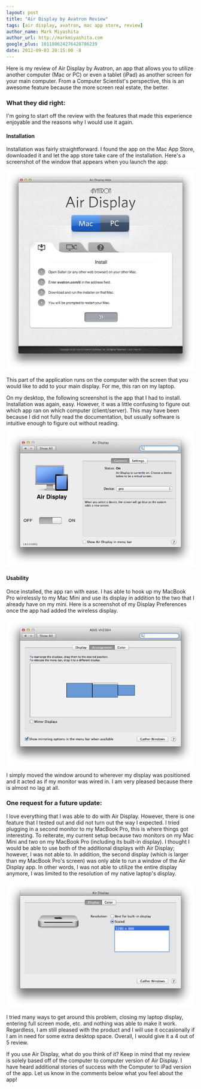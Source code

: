 ```yaml
---
layout: post
title: "Air Display by Avatron Review"
tags: [air display, avatron, mac app store, review]
author_name: Mark Miyashita
author_url: http://markmiyashita.com
google_plus: 101180624276428786239
date: 2012-09-03 20:15:00 -8
---
```


Here is my review of Air Display by Avatron, an app that allows you to utilize another computer (Mac or PC) or even a tablet (iPad) as another screen for your main computer. From a Computer Scientist's perspective, this is an awesome feature because the more screen real estate, the better.

### What they did right:

I'm going to start off the review with the features that made this experience enjoyable and the reasons why I would use it again.

#### Installation

Installation was fairly straightforward. I found the app on the Mac App Store, downloaded it and let the app store take care of the installation. Here's a screenshot of the window that appears when you launch the app:

<img class="clear blog-image-full-border" src="/images/air_display1.png" title="Air Display">

This part of the application runs on the computer with the screen that you would like to add to your main display. For me, this ran on my laptop.

On my desktop, the following screenshot is the app that I had to install. Installation was again, easy. However, it was a little confusing to figure out which app ran on which computer (client/server). This may have been because I did not fully read the documentation, but usually software is intuitive enough to figure out without reading.

<img class="clear blog-image-full-border" src="/images/air_display2.png" title="Air Display">

#### Usability

Once installed, the app ran with ease. I has able to hook up my MacBook Pro wirelessly to my Mac Mini and use its display in addition to the two that I already have on my mini. Here is a screenshot of my Display Preferences once the app had added the wireless display.

<img class="clear blog-image-full-border" src="/images/air_display3.png" title="Air Display">

I simply moved the window around to wherever my display was positioned and it acted as if my monitor was wired in. I am very pleased because there is almost no lag at all. 

### One request for a future update:

I love everything that I was able to do with Air Display. However, there is one feature that I tested out and did not turn out the way I expected. I tried plugging in a second monitor to my MacBook Pro, this is where things got interesting. To reiterate, my current setup because two monitors on my Mac Mini and two on my MacBook Pro (including its built-in display). I thought I would be able to use both of the additional displays with Air Display; however, I was not able to. In addition, the second display (which is larger than my MacBook Pro's screen) was only able to run a window of the Air Display app. In other words, I was not able to utilize the entire display anymore, I was limited to the resolution of my native laptop's display. 

<img class="clear blog-image-full-border" src="/images/air_display4.png" title="Air Display">

I tried many ways to get around this problem, closing my laptop display, entering full screen mode, etc. and nothing was able to make it work. Regardless, I am still pleased with the product and I will use it occasionally if I am in need for some extra desktop space. Overall, I would give it a 4 out of 5 review.

If you use Air Display, what do you think of it? Keep in mind that my review is solely based off of the computer to computer version of Air Display. I have heard additional stories of success with the Computer to iPad version of the app. Let us know in the comments below what you feel about the app!

